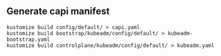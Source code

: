 ## Generate capi manifest
```
kustomize build config/default/ > capi.yaml
kustomize build bootstrap/kubeadm/config/default/ > kubeadm-bootstrap.yaml
kustomize build controlplane/kubeadm/config/default/ > kubeadm.yaml
```
